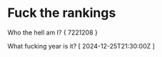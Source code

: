 # Fuck the rankings

Who the hell am I?
{ 7221208 }

What fucking year is it?
[ 2024-12-25T21:30:00Z ]
